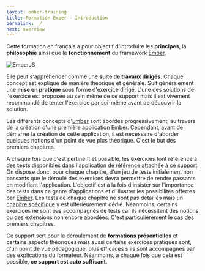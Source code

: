 ```yaml
---
layout: ember-training
title: Formation Ember - Introduction
permalink:  /
next: overview
---
```


Cette formation en français a pour objectif d'introduire les **principes**, la **philosophie** ainsi que le **fonctionnement** du framework [Ember](https://emberjs.com).

<p class="text-center">
    <img src="{{ '/images/emberjs.png' | prepend: site.baseurl | prepend: site.url }}" alt="EmberJS"/>
</p>

Elle peut s'appréhender comme une **suite de travaux dirigés**.
Chaque concept est expliqué de manière théorique et générale.
Suit généralement une **mise en pratique** sous forme d'exercice dirigé.
L'une des solutions de l'exercice est proposée au sein même de ce support mais il est vivement recommandé de tenter l'exercice par soi-même avant de découvrir la solution.

Les différents concepts d'[Ember][ember] sont abordés progressivement, au travers de la création d'une première application [Ember][ember].
Cependant, avant de démarrer la création de cette application, il est nécessaire d'aborder quelques notions d'un point de vue plus théorique.
C'est le but des premiers chapitres.

A chaque fois que c'est pertinent et possible, les exercices font référence à des **tests** disponibles dans [l'application de référence attachée à ce support](https://github.com/bmeurant/ember-training/tree/master/tests).
On dispose donc, pour chaque chapitre, d'un jeu de tests initialement non passants que le déroulé des exercices devra permettre de rendre passants en modifiant l'application.
L'objectif est à la fois d'insister sur l'importance des tests dans ce genre d'applications et d'illustrer les possibilités offertes par [Ember][ember].
Les tests de chaque chapitre ne sont pas détaillés mais un [chapitre spécifique](./testing) y est ultérieurement dédié.
Néanmoins, certains exercices ne sont pas accompagnés de tests car ils nécessitent des notions ou des extensions non encore abordées.
C'est particulièrement le cas des premiers chapitres.

Ce support sert pour le déroulement de **formations présentielles** et certains aspects théoriques mais aussi certains exercices pratiques sont, d'un point de vue pédagogique, plus efficaces s'ils sont accompagnés par des explications du formateur.
Néanmoins, à chaque fois que cela est possible, **ce support est auto suffisant**.

[ember]: https://emberjs.com/

